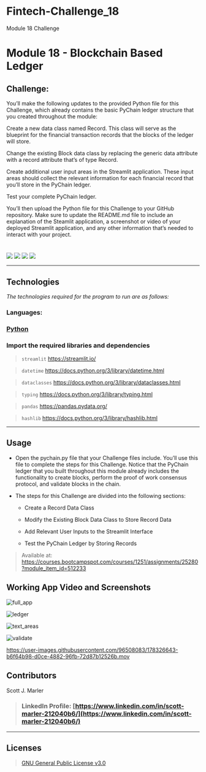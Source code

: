 # Fintech-Challenge_18
Module 18 Challenge



# Module 18 - Blockchain Based Ledger


## Challenge: 

You’ll make the following updates to the provided Python file for this Challenge, which already contains the basic PyChain ledger structure that you created throughout the module:

Create a new data class named Record. This class will serve as the blueprint for the financial transaction records that the blocks of the ledger will store.

Change the existing Block data class by replacing the generic data attribute with a record attribute that’s of type Record.

Create additional user input areas in the Streamlit application. These input areas should collect the relevant information for each financial record that you’ll store in the PyChain ledger.

Test your complete PyChain ledger.

You’ll then upload the Python file for this Challenge to your GitHub repository. Make sure to update the README.md file to include an explanation of the Steamlit application, a screenshot or video of your deployed Streamlit application, and any other information that’s needed to interact with your project.


     

#
[<img src="https://img.shields.io/badge/language-Python-orange.svg?logo=LOGO">](https://www.python.org/)
[<img src="https://img.shields.io/badge/platform-dev-orange.svg?logo=LOGO">](<LINK>)
[<img src="https://img.shields.io/badge/libraries-2-orange.svg?logo=LOGO">](<LINK>)
[<img src="https://img.shields.io/badge/license-GNU General Public License v3.0-blue.svg?logo=LOGO">](COPYING.txt)


---

## Technologies

*The technologies required for the program to run are as follows:*

### Languages:   

### [Python](python.org)

### Import the required libraries and dependencies

>`streamlit`         https://streamlit.io/

>`datetime`          https://docs.python.org/3/library/datetime.html

>`dataclasses`       https://docs.python.org/3/library/dataclasses.html

>`typing`            https://docs.python.org/3/library/typing.html

>`pandas`            https://pandas.pydata.org/

>`hashlib`           https://docs.python.org/3/library/hashlib.html




---

## Usage


* Open the pychain.py file that your Challenge files include. You’ll use this file to complete the steps for this Challenge. Notice that the PyChain ledger that you built throughout this module already includes the functionality to create blocks, perform the proof of work consensus protocol, and validate blocks in the chain.

* The steps for this Challenge are divided into the following sections:

    * Create a Record Data Class

    * Modify the Existing Block Data Class to Store Record Data

    * Add Relevant User Inputs to the Streamlit Interface

    * Test the PyChain Ledger by Storing Records




>
> Available at:
https://courses.bootcampspot.com/courses/1251/assignments/25280?module_item_id=512233


## Working App Video and Screenshots



![full_app](https://user-images.githubusercontent.com/96508083/178326165-26cf9e28-27db-4eb3-be15-7b02ac3aa1a0.png)

![ledger](https://user-images.githubusercontent.com/96508083/178326191-a92de7c5-fa72-4b67-9bf1-48025a9e89df.png)

![text_areas](https://user-images.githubusercontent.com/96508083/178326204-4ddb8c59-2a8c-4267-93b0-7fb48df58a52.png)

![validate](https://user-images.githubusercontent.com/96508083/178326215-d026e120-4cc1-4e08-9179-a8257935422b.png)



https://user-images.githubusercontent.com/96508083/178326643-b6f64b98-d0ce-4882-96fb-72d87b12526b.mov



## Contributors

Scott J. Marler


> ### LinkedIn Profile:     [https://www.linkedin.com/in/scott-marler-212040b6/](https://www.linkedin.com/in/scott-marler-212040b6/)



---

## Licenses

> [GNU General Public License v3.0](COPYING.txt)
